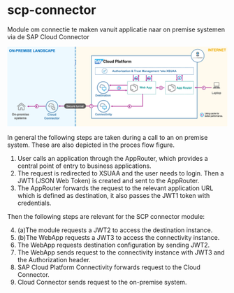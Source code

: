 # scp-connector

Module om connectie te maken vanuit applicatie naar on premise systemen via de SAP Cloud Connector


![Alt text](./images/SAP-CP-Connectivity-CF-Flow.png?raw=true "SCP proces flow")

In general the following steps are taken during a call to an on premise system. These are also depicted in the proces flow figure.
1. User calls an application through the AppRouter, which provides a central point of entry to business applications.
2. The request is redirected to XSUAA and the user needs to login. Then a JWT1 (JSON Web Token) is created and sent to the AppRouter.
3. The AppRouter forwards the request to the relevant application URL which is defined as destination, it also passes the JWT1 token with credentials.

Then the following steps are relevant for the SCP connector module:

4. (a)The module requests a JWT2 to access the destination instance.
4. (b)The WebApp requests a JWT3 to access the connectivity instance.
5. The WebApp requests destination configuration by sending JWT2.
6. The WebApp sends request to the connectivity instance with JWT3 and the Authorization header.
7. SAP Cloud Platform Connectivity forwards request to the Cloud Connector.
8. Cloud Connector sends request to the on-premise system.